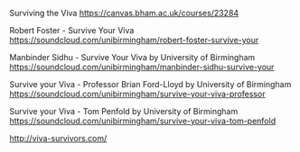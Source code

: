 


Surviving the Viva
https://canvas.bham.ac.uk/courses/23284


Robert Foster - Survive Your Viva
https://soundcloud.com/unibirmingham/robert-foster-survive-your

Manbinder Sidhu - Survive Your Viva by University of Birmingham
https://soundcloud.com/unibirmingham/manbinder-sidhu-survive-your

Survive your Viva - Professor Brian Ford-Lloyd by University of Birmingham
https://soundcloud.com/unibirmingham/survive-your-viva-professor

Survive your Viva - Tom Penfold by University of Birmingham
https://soundcloud.com/unibirmingham/survive-your-viva-tom-penfold




http://viva-survivors.com/

